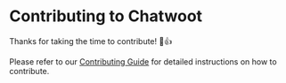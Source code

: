 # Contributing to Chatwoot

Thanks for taking the time to contribute! :tada::+1:

Please refer to our [Contributing Guide]() for detailed instructions on how to contribute.
